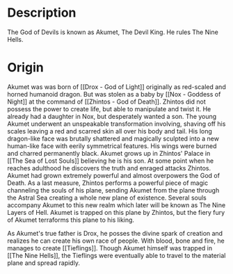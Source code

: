 # Description
The God of Devils is known as Akumet, The Devil King. He rules The Nine Hells. 

# Origin
Akumet was was born of [[Drox - God of Light]] originally as red-scaled and horned humanoid dragon. But was stolen as a baby by [[Nox - Goddess of Night]] at the command of [[Zhintos - God of Death]]. Zhintos did not possess the power to create life, but able to manipulate and twist it. He already had a daughter in Nox, but desperately wanted a son. The young Akumet underwent an unspeakable transformation involving, shaving off his scales leaving a red and scarred skin all over his body and tail. His long dragon-like face was brutally shattered and magically sculpted into a new human-like face with eerily symmetrical features. His wings were burned and charred permanently black. Akumet grows up in Zhintos' Palace in [[The Sea of Lost Souls]] believing he is his son. At some point when he reaches adulthood he discovers the truth and enraged attacks Zhintos. Akumet had grown extremely powerful and almost overpowers the God of Death. As a last measure, Zhintos performs a powerful piece of magic channeling the souls of his plane, sending Akumet from the plane through the Astral Sea creating a whole new plane of existence. Several souls accompany Akumet to this new realm which later will be known as The Nine Layers of Hell. Akumet is trapped on this plane by Zhintos, but the fiery fury of Akumet terraforms this plane to his liking.

As Akumet's true father is Drox, he posses the divine spark of creation and realizes he can create his own race of people. With blood, bone and fire, he manages to create [[Tieflings]]. Though Akumet himself was trapped in [[The Nine Hells]], the Tieflings were eventually able to travel to the material plane and spread rapidly. 